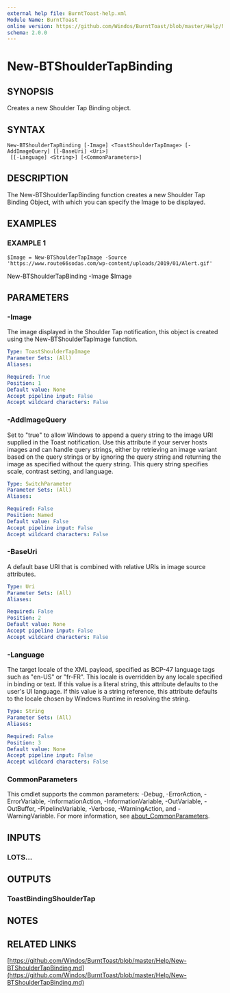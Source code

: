 ```yaml
---
external help file: BurntToast-help.xml
Module Name: BurntToast
online version: https://github.com/Windos/BurntToast/blob/master/Help/New-BTShoulderTapBinding.md
schema: 2.0.0
---
```


# New-BTShoulderTapBinding

## SYNOPSIS
Creates a new Shoulder Tap Binding object.

## SYNTAX

```
New-BTShoulderTapBinding [-Image] <ToastShoulderTapImage> [-AddImageQuery] [[-BaseUri] <Uri>]
 [[-Language] <String>] [<CommonParameters>]
```

## DESCRIPTION
The New-BTShoulderTapBinding function creates a new Shoulder Tap Binding Object, with which you can specify the Image to be displayed.

## EXAMPLES

### EXAMPLE 1
```
$Image = New-BTShoulderTapImage -Source 'https://www.route66sodas.com/wp-content/uploads/2019/01/Alert.gif'
```

New-BTShoulderTapBinding -Image $Image

## PARAMETERS

### -Image
The image displayed in the Shoulder Tap notification, this object is created using the New-BTShoulderTapImage function.

```yaml
Type: ToastShoulderTapImage
Parameter Sets: (All)
Aliases:

Required: True
Position: 1
Default value: None
Accept pipeline input: False
Accept wildcard characters: False
```

### -AddImageQuery
Set to "true" to allow Windows to append a query string to the image URI supplied in the Toast notification.
Use this attribute if your server hosts images and can handle query strings, either by retrieving an image variant based on the query strings or by ignoring the query string and returning the image as specified without the query string.
This query string specifies scale, contrast setting, and language.

```yaml
Type: SwitchParameter
Parameter Sets: (All)
Aliases:

Required: False
Position: Named
Default value: False
Accept pipeline input: False
Accept wildcard characters: False
```

### -BaseUri
A default base URI that is combined with relative URIs in image source attributes.

```yaml
Type: Uri
Parameter Sets: (All)
Aliases:

Required: False
Position: 2
Default value: None
Accept pipeline input: False
Accept wildcard characters: False
```

### -Language
The target locale of the XML payload, specified as BCP-47 language tags such as "en-US" or "fr-FR".
This locale is overridden by any locale specified in binding or text.
If this value is a literal string, this attribute defaults to the user's UI language.
If this value is a string reference, this attribute defaults to the locale chosen by Windows Runtime in resolving the string.

```yaml
Type: String
Parameter Sets: (All)
Aliases:

Required: False
Position: 3
Default value: None
Accept pipeline input: False
Accept wildcard characters: False
```

### CommonParameters
This cmdlet supports the common parameters: -Debug, -ErrorAction, -ErrorVariable, -InformationAction, -InformationVariable, -OutVariable, -OutBuffer, -PipelineVariable, -Verbose, -WarningAction, and -WarningVariable. For more information, see [about_CommonParameters](http://go.microsoft.com/fwlink/?LinkID=113216).

## INPUTS

### LOTS...
## OUTPUTS

### ToastBindingShoulderTap
## NOTES

## RELATED LINKS

[https://github.com/Windos/BurntToast/blob/master/Help/New-BTShoulderTapBinding.md](https://github.com/Windos/BurntToast/blob/master/Help/New-BTShoulderTapBinding.md)

